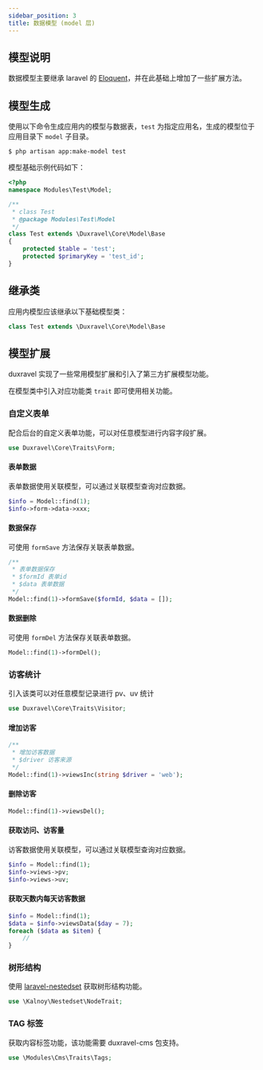 ```yaml
---
sidebar_position: 3
title: 数据模型 (model 层)
---
```


## 模型说明

数据模型主要继承 laravel 的 [Eloquent](https://learnku.com/docs/laravel/8.x/eloquent/9406)，并在此基础上增加了一些扩展方法。

## 模型生成

使用以下命令生成应用内的模型与数据表，`test` 为指定应用名，生成的模型位于应用目录下 `model` 子目录。

```shell
$ php artisan app:make-model test
```

模型基础示例代码如下：

```php
<?php
namespace Modules\Test\Model;

/**
 * class Test
 * @package Modules\Test\Model
 */
class Test extends \Duxravel\Core\Model\Base
{
    protected $table = 'test';
    protected $primaryKey = 'test_id';
}
```

## 继承类

应用内模型应该继承以下基础模型类：

```php
class Test extends \Duxravel\Core\Model\Base
```

## 模型扩展

duxravel 实现了一些常用模型扩展和引入了第三方扩展模型功能。

在模型类中引入对应功能类 `trait` 即可使用相关功能。

### 自定义表单

配合后台的自定义表单功能，可以对任意模型进行内容字段扩展。

```php
use Duxravel\Core\Traits\Form;
```

#### 表单数据

表单数据使用关联模型，可以通过关联模型查询对应数据。

```php
$info = Model::find(1);
$info->form->data->xxx;
```

#### 数据保存

可使用 `formSave` 方法保存关联表单数据。

```php
/**
 * 表单数据保存
 * $formId 表单id
 * $data 表单数据
 */
Model::find(1)->formSave($formId, $data = []);
```

#### 数据删除

可使用 `formDel` 方法保存关联表单数据。

```php
Model::find(1)->formDel();
```

### 访客统计

引入该类可以对任意模型记录进行 pv、uv 统计

```php
use Duxravel\Core\Traits\Visitor;
```

#### 增加访客

```php
/**
 * 增加访客数据
 * $driver 访客来源
 */
Model::find(1)->viewsInc(string $driver = 'web');
```

#### 删除访客

```php
Model::find(1)->viewsDel();
```

#### 获取访问、访客量

访客数据使用关联模型，可以通过关联模型查询对应数据。

```php
$info = Model::find(1);
$info->views->pv;
$info->views->uv;
```

#### 获取天数内每天访客数据

```php
$info = Model::find(1);
$data = $info->viewsData($day = 7);
foreach ($data as $item) {
    //
}
```

### 树形结构

使用 [laravel-nestedset](https://github.com/lazychaser/laravel-nestedset) 获取树形结构功能。

```php
use \Kalnoy\Nestedset\NodeTrait;
```

### TAG 标签

获取内容标签功能，该功能需要 duxravel-cms 包支持。

```php
use \Modules\Cms\Traits\Tags;
```